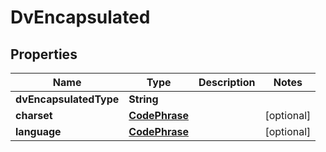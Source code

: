 # DvEncapsulated

## Properties
Name | Type | Description | Notes
------------ | ------------- | ------------- | -------------
**dvEncapsulatedType** | **String** |  | 
**charset** | [**CodePhrase**](CodePhrase.md) |  |  [optional]
**language** | [**CodePhrase**](CodePhrase.md) |  |  [optional]
